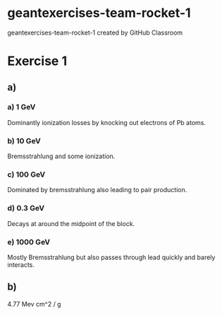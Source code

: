 # geantexercises-team-rocket-1
geantexercises-team-rocket-1 created by GitHub Classroom

# Exercise 1

## a)

### a) 1 GeV
Dominantly ionization losses by knocking out electrons of Pb atoms.


### b) 10 GeV
Bremsstrahlung and some ionization.

### c) 100 GeV
Dominated by bremsstrahlung also leading to pair production.

### d) 0.3 GeV
Decays at around the midpoint of the block.

### e) 1000 GeV
Mostly Bremsstrahlung but also passes through lead quickly and barely interacts.

## b)
4.77 Mev cm^2 / g
